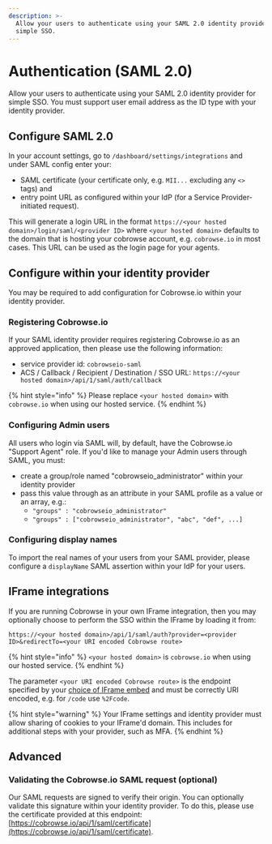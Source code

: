 ```yaml
---
description: >-
  Allow your users to authenticate using your SAML 2.0 identity provider for
  simple SSO.
---
```


# Authentication (SAML 2.0)

Allow your users to authenticate using your SAML 2.0 identity provider for simple SSO. You must support user email address as the ID type with your identity provider.&#x20;

## Configure SAML 2.0

In your account settings, go to `/dashboard/settings/integrations` and under SAML config enter your:

* SAML certificate (your certificate only, e.g. `MII...` excluding any `<>` tags) and
* entry point URL as configured within your IdP (for a Service Provider-initiated request).

This will generate a login URL in the format `https://<your hosted domain>/login/saml/<provider ID>` where `<your hosted domain>` defaults to the domain that is hosting your cobrowse account, e.g. `cobrowse.io` in most cases. This URL can be used as the login page for your agents.&#x20;

## Configure within your identity provider

You may be required to add configuration for Cobrowse.io within your identity provider.

### Registering Cobrowse.io

If your SAML identity provider requires registering Cobrowse.io as an approved application, then please use the following information:

* service provider id: `cobrowseio-saml`
* ACS / Callback / Recipient / Destination / SSO URL: `https://<your hosted domain>/api/1/saml/auth/callback`

{% hint style="info" %}
Please replace `<your hosted domain>` with `cobrowse.io` when using our hosted service.
{% endhint %}

### Configuring Admin users

All users who login via SAML will, by default, have the Cobrowse.io "Support Agent" role. If you'd like to manage your Admin users through SAML, you must:

* create a group/role named "cobrowseio\_administrator" within your identity provider
* pass this value through as an attribute in your SAML profile as a value or an array, e.g.:
  * `"groups" : "cobrowseio_administrator"`
  * `"groups" : ["cobrowseio_administrator", "abc", "def", ...]`

### Configuring display names

To import the real names of your users from your SAML provider, please configure a `displayName` SAML assertion within your IdP for your users.

## IFrame integrations

If you are running Cobrowse in your own IFrame integration, then you may optionally choose to perform the SSO within the IFrame by loading it from:

`https://<your hosted domain>/api/1/saml/auth?provider=<provider ID>&redirectTo=<your URI encoded Cobrowse route>`

{% hint style="info" %}
`<your hosted domain>` is `cobrowse.io` when using our hosted service.
{% endhint %}

The parameter `<your URI encoded Cobrowse route>` is the endpoint specified by your [choice of IFrame embed](custom-iframe-embeds.md) and must be correctly URI encoded, e.g. for `/code` use `%2Fcode`.

{% hint style="warning" %}
Your IFrame settings and identity provider must allow sharing of cookies to your IFrame'd domain. This includes for additional steps with your provider, such as MFA.&#x20;
{% endhint %}

## Advanced

### Validating the Cobrowse.io SAML request (optional)

Our SAML requests are signed to verify their origin. You can optionally validate this signature within your identity provider. To do this, please use the certificate provided at this endpoint: [https://cobrowse.io/api/1/saml/certificate](https://cobrowse.io/api/1/saml/certificate).
